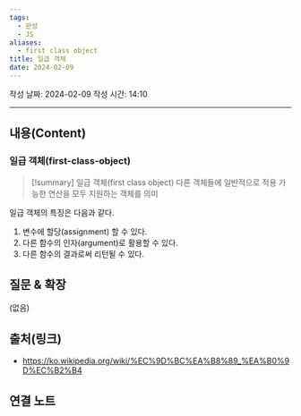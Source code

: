 ```yaml
---
tags: 
  - 완성
  - JS
aliases:
  - first class object
title: 일급 객체
date: 2024-02-09
---
```

작성 날짜: 2024-02-09
작성 시간: 14:10


----
## 내용(Content)
### 일급 객체(first-class-object)
>[!summary] 일급 객체(first class object)
>다른 객체들에 일반적으로 적용 가능한 연산을 모두 지원하는 객체를 의미

일급 객체의 특징은 다음과 같다.

1. 변수에 할당(assignment) 할 수 있다.
2. 다른 함수의 인자(argument)로 활용할 수 있다.
3. 다른 함수의 결과로써 리턴될 수 있다.

## 질문 & 확장

(없음)

## 출처(링크)
- https://ko.wikipedia.org/wiki/%EC%9D%BC%EA%B8%89_%EA%B0%9D%EC%B2%B4

## 연결 노트










